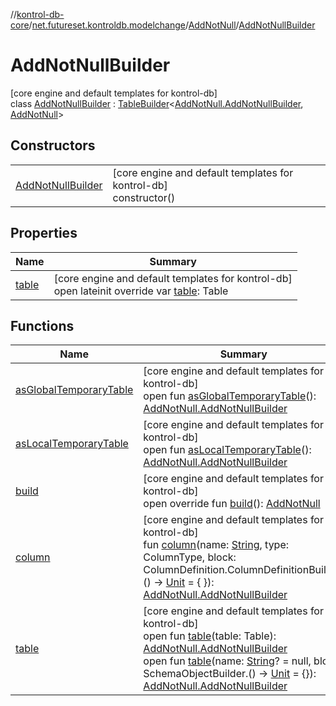 //[kontrol-db-core](../../../../index.md)/[net.futureset.kontroldb.modelchange](../../index.md)/[AddNotNull](../index.md)/[AddNotNullBuilder](index.md)

# AddNotNullBuilder

[core engine and default templates for kontrol-db]\
class [AddNotNullBuilder](index.md) : [TableBuilder](../../-table-builder/index.md)&lt;[AddNotNull.AddNotNullBuilder](index.md), [AddNotNull](../index.md)&gt;

## Constructors

| | |
|---|---|
| [AddNotNullBuilder](-add-not-null-builder.md) | [core engine and default templates for kontrol-db]<br>constructor() |

## Properties

| Name | Summary |
|---|---|
| [table](table.md) | [core engine and default templates for kontrol-db]<br>open lateinit override var [table](table.md): Table |

## Functions

| Name | Summary |
|---|---|
| [asGlobalTemporaryTable](../../-table-builder/as-global-temporary-table.md) | [core engine and default templates for kontrol-db]<br>open fun [asGlobalTemporaryTable](../../-table-builder/as-global-temporary-table.md)(): [AddNotNull.AddNotNullBuilder](index.md) |
| [asLocalTemporaryTable](../../-table-builder/as-local-temporary-table.md) | [core engine and default templates for kontrol-db]<br>open fun [asLocalTemporaryTable](../../-table-builder/as-local-temporary-table.md)(): [AddNotNull.AddNotNullBuilder](index.md) |
| [build](build.md) | [core engine and default templates for kontrol-db]<br>open override fun [build](build.md)(): [AddNotNull](../index.md) |
| [column](column.md) | [core engine and default templates for kontrol-db]<br>fun [column](column.md)(name: [String](https://kotlinlang.org/api/latest/jvm/stdlib/kotlin/-string/index.html), type: ColumnType, block: ColumnDefinition.ColumnDefinitionBuilder.() -&gt; [Unit](https://kotlinlang.org/api/latest/jvm/stdlib/kotlin/-unit/index.html) = { }): [AddNotNull.AddNotNullBuilder](index.md) |
| [table](../../-table-builder/table.md) | [core engine and default templates for kontrol-db]<br>open fun [table](../../-table-builder/table.md)(table: Table): [AddNotNull.AddNotNullBuilder](index.md)<br>open fun [table](../../-table-builder/table.md)(name: [String](https://kotlinlang.org/api/latest/jvm/stdlib/kotlin/-string/index.html)? = null, block: SchemaObjectBuilder.() -&gt; [Unit](https://kotlinlang.org/api/latest/jvm/stdlib/kotlin/-unit/index.html) = {}): [AddNotNull.AddNotNullBuilder](index.md) |

